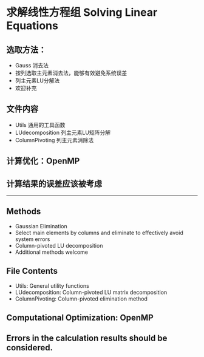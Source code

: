 # 求解线性方程组  Solving Linear Equations

## 选取方法：
- Gauss 消去法
- 按列选取主元素消去法，能够有效避免系统误差
- 列主元素LU分解法
- 欢迎补充

## 文件内容
- Utils 通用的工具函数
- LUdecomposition  列主元素LU矩阵分解
- ColumnPivoting  列主元素消除法

## 计算优化：OpenMP

## 计算结果的误差应该被考虑


---

## Methods
- Gaussian Elimination
- Select main elements by columns and eliminate to effectively avoid system errors
- Column-pivoted LU decomposition
- Additional methods welcome

## File Contents
- Utils: General utility functions
- LUdecomposition: Column-pivoted LU matrix decomposition
- ColumnPivoting: Column-pivoted elimination method

## Computational Optimization: OpenMP

## Errors in the calculation results should be considered.